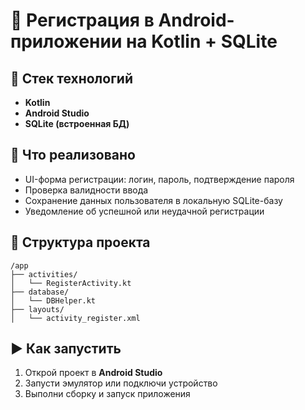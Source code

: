 # 📱 Регистрация в Android-приложении на Kotlin + SQLite

## 🔧 Стек технологий

* **Kotlin**
* **Android Studio**
* **SQLite (встроенная БД)**

## 🧩 Что реализовано

* UI-форма регистрации: логин, пароль, подтверждение пароля
* Проверка валидности ввода
* Сохранение данных пользователя в локальную SQLite-базу
* Уведомление об успешной или неудачной регистрации

## 📁 Структура проекта

```
/app
├── activities/
│   └── RegisterActivity.kt
├── database/
│   └── DBHelper.kt
├── layouts/
│   └── activity_register.xml
```

## ▶️ Как запустить

1. Открой проект в **Android Studio**
2. Запусти эмулятор или подключи устройство
3. Выполни сборку и запуск приложения
